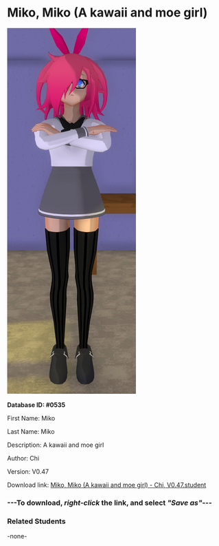 # Miko, Miko (A kawaii and moe girl)

<img src="../../Files/Images/Miko, Miko (A kawaii and moe girl).png" title="Miko, Miko (A kawaii and moe girl) - Chi, V0.47">

**Database ID: #0535**

First Name: Miko

Last Name: Miko

Description: A kawaii and moe girl

Author: Chi

Version: V0.47

Download link: <a href="https://raw.githubusercontent.com/Arbiter1223/Daigaku-Gurashi-Custom-Students/master/Files/Student%20Files/Miko%2C%20Miko%20(A%20kawaii%20and%20moe%20girl)%20-%20Chi%2C%20V0.47.student">Miko, Miko (A kawaii and moe girl) - Chi, V0.47.student</a>

### ---**To download, _right-click_ the link, and select _"Save as"_**---

### Related Students

-none-
